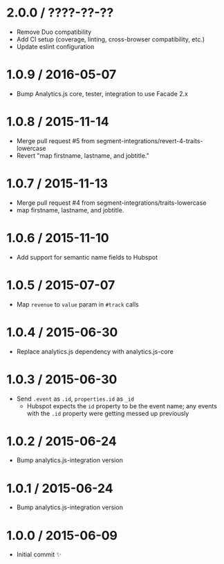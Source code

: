 2.0.0 / ????-??-??
==================

  * Remove Duo compatibility
  * Add CI setup (coverage, linting, cross-browser compatibility, etc.)
  * Update eslint configuration

1.0.9 / 2016-05-07
==================

  * Bump Analytics.js core, tester, integration to use Facade 2.x

1.0.8 / 2015-11-14
==================

  * Merge pull request #5 from segment-integrations/revert-4-traits-lowercase
  * Revert "map firstname, lastname, and jobtitle."

1.0.7 / 2015-11-13
==================

  * Merge pull request #4 from segment-integrations/traits-lowercase
  * map firstname, lastname, and jobtitle.

1.0.6 / 2015-11-10
==================

  * Add support for semantic name fields to Hubspot

1.0.5 / 2015-07-07
==================

  * Map `revenue` to `value` param in `#track` calls

1.0.4 / 2015-06-30
==================

  * Replace analytics.js dependency with analytics.js-core

1.0.3 / 2015-06-30
==================

  * Send `.event` as `.id`, `properties.id` as `_id`
    * Hubspot expects the `id` property to be the event name; any events with the `.id` property were getting messed up previously

1.0.2 / 2015-06-24
==================

  * Bump analytics.js-integration version

1.0.1 / 2015-06-24
==================

  * Bump analytics.js-integration version

1.0.0 / 2015-06-09
==================

  * Initial commit :sparkles:
